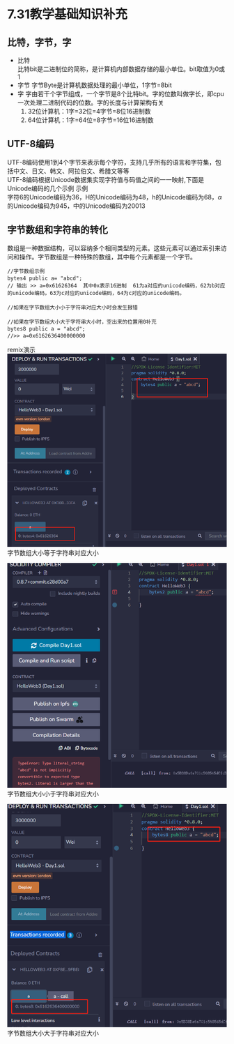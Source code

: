 # 7.31教学基础知识补充
## 比特，字节，字

+ 比特  
比特bit是二进制位的简称，是计算机内部数据存储的最小单位。bit取值为0或1
+ 字节
字节Byte是计算机数据处理的最小单位，1字节=8bit
+ 字
字由若干个字节组成，一个字节是8个比特bit。字的位数叫做字长，即cpu一次处理二进制代码的位数。字的长度与计算架构有关
    1. 32位计算机：1字=32位=4字节=8位16进制数
    2. 64位计算机：1字=64位=8字节=16位16进制数

## UTF-8编码
UTF-8编码使用1到4个字节来表示每个字符，支持几乎所有的语言和字符集，包括中文、日文、韩文、阿拉伯文、希腊文等等  
UTF-8编码根据Unicode数据集实现字符值与码值之间的一一映射,下面是Unicode编码的几个示例
示例  
字符6的Unicode编码为36，H的Unicode编码为48，h的Unicode编码为68，$\alpha$ 的Unicode编码为945，中的Unicode编码为20013

## 字节数组和字符串的转化  
数组是一种数据结构，可以容纳多个相同类型的元素。这些元素可以通过索引来访问和操作。字节数组是一种特殊的数组，其中每个元素都是一个字节。
```solidity
//字节数组示例
bytes4 public a= "abcd";
// 输出 >> a=0x61626364  其中0x表示16进制  61为a对应的unicode编码，62为b对应的unicode编码，63为c对应的unicode编码，64为c对应的unicode编码。

//如果在字节数组大小小于字符串对应大小时会发生报错

//如果在字节数组大小大于字符串大小时，空出来的位置用0补充
bytes8 public a = "abcd";
//>> a=0x6162636400000000

```



remix演示  
![Alt text](image.png)  
字节数组大小等于字符串对应大小


![Alt text](image-4.png)  
字节数组大小小于字符串对应大小


![Alt text](image-3.png) 
字节数组大小大于字符串对应大小

